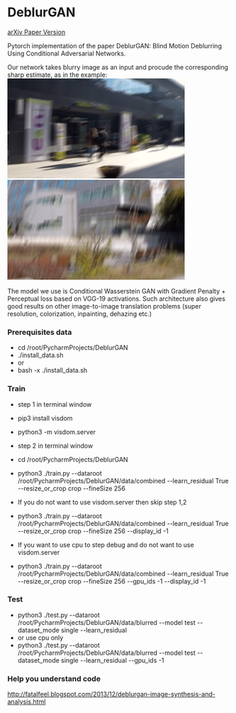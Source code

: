 # DeblurGAN
[arXiv Paper Version](https://arxiv.org/pdf/1711.07064.pdf)

Pytorch implementation of the paper DeblurGAN: Blind Motion Deblurring Using Conditional Adversarial Networks.

Our network takes blurry image as an input and procude the corresponding sharp estimate, as in the example:
<img src="images/animation3.gif" width="400px"/> <img src="images/animation4.gif" width="400px"/>

The model we use is Conditional Wasserstein GAN with Gradient Penalty + Perceptual loss based on VGG-19 activations. Such architecture also gives good results on other image-to-image translation problems (super resolution, colorization, inpainting, dehazing etc.)

### Prerequisites data
- cd /root/PycharmProjects/DeblurGAN
- ./install_data.sh
- or
- bash -x ./install_data.sh

### Train
- step 1 in terminal window
- pip3 install visdom
- python3 -m visdom.server

- step 2 in terminal window
- cd /root/PycharmProjects/DeblurGAN
- python3 ./train.py --dataroot /root/PycharmProjects/DeblurGAN/data/combined --learn_residual True --resize_or_crop crop --fineSize 256

- If you do not want to use visdom.server then skip step 1,2
- python3 ./train.py --dataroot /root/PycharmProjects/DeblurGAN/data/combined --learn_residual True --resize_or_crop crop --fineSize 256 --display_id -1

- If you want to use cpu to step debug and do not want to use visdom.server
- python3 ./train.py --dataroot /root/PycharmProjects/DeblurGAN/data/combined --learn_residual True --resize_or_crop crop --fineSize 256 --gpu_ids -1 --display_id -1
 
### Test
- python3 ./test.py --dataroot /root/PycharmProjects/DeblurGAN/data/blurred --model test --dataset_mode single --learn_residual
- or use cpu only
- python3 ./test.py --dataroot /root/PycharmProjects/DeblurGAN/data/blurred --model test --dataset_mode single --learn_residual --gpu_ids -1

### Help you understand code
http://fatalfeel.blogspot.com/2013/12/deblurgan-image-synthesis-and-analysis.html
